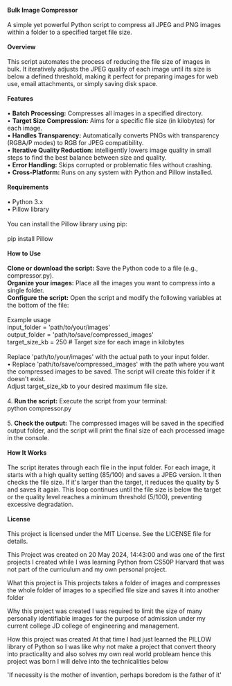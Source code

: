 <b>Bulk Image Compressor</b><br><br>A simple yet powerful Python script to compress all JPEG and PNG images within a folder to a specified target file size.<br><br><b>Overview</b><br><br>This script automates the process of reducing the file size of images in bulk. It iteratively adjusts the JPEG quality of each image until its size is below a defined threshold, making it perfect for preparing images for web use, email attachments, or simply saving disk space.<br><br><b>Features</b><br><br>• <b>Batch Processing:</b> Compresses all images in a specified directory.<br>• <b>Target Size Compression:</b> Aims for a specific file size (in kilobytes) for each image.<br>• <b>Handles Transparency:</b> Automatically converts PNGs with transparency (RGBA/P modes) to RGB for JPEG compatibility.<br>• <b>Iterative Quality Reduction:</b> intelligently lowers image quality in small steps to find the best balance between size and quality.<br>• <b>Error Handling:</b> Skips corrupted or problematic files without crashing.<br>• <b>Cross-Platform:</b> Runs on any system with Python and Pillow installed.<br><br><b>Requirements</b><br><br>• Python 3.x<br>• Pillow library<br><br>You can install the Pillow library using pip:<br><br>pip install Pillow<br><br><b>How to Use</b><br><br><b>Clone or download the script:</b> Save the Python code to a file (e.g., compressor.py).<br><b>Organize your images:</b> Place all the images you want to compress into a single folder.<br><b>Configure the script:</b> Open the script and modify the following variables at the bottom of the file:<br><br>Example usage<br>input_folder = 'path/to/your/images'<br>output_folder = 'path/to/save/compressed_images'<br>target_size_kb = 250 # Target size for each image in kilobytes<br><br>Replace 'path/to/your/images' with the actual path to your input folder.<br>• Replace 'path/to/save/compressed_images' with the path where you want the compressed images to be saved. The script will create this folder if it doesn't exist.<br>Adjust target_size_kb to your desired maximum file size.<br><br>4. <b>Run the script:</b> Execute the script from your terminal:<br>python compressor.py<br><br>5. <b>Check the output:</b> The compressed images will be saved in the specified output folder, and the script will print the final size of each processed image in the console.<br><br><b>How It Works</b><br><br>The script iterates through each file in the input folder. For each image, it starts with a high quality setting (85/100) and saves a JPEG version. It then checks the file size. If it's larger than the target, it reduces the quality by 5 and saves it again. This loop continues until the file size is below the target or the quality level reaches a minimum threshold (5/100), preventing excessive degradation.<br><br><b>License</b><br><br>This project is licensed under the MIT License. See the LICENSE file for details.


This Project was created on 20 ‎May ‎2024, ‏‎14:43:00 and was one of the first projects I created while I was learning Python from CS50P Harvard that was not part of the curriculum and my own personal project.

What this project is
This projects takes a folder of images and compresses the whole folder of images to a specified file size and saves it into another folder

Why this project was created
I was required to limit the size of many personally identifiable images for the purpose of admission under my current college JD college of engineering and management.

How this project was created
At that time I had just learned the PILLOW library of Python so I was like why not make a project that convert theory into practicality and also solves my own real world probleam hence this project was born I will delve into the technicalities below

'If necessity is the mother of invention, perhaps boredom is the father of it'
